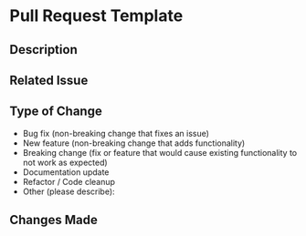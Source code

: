 # Pull Request Template

##  Description
<!-- Provide a clear and concise description of the changes. What problem does this PR solve? -->

## Related Issue
<!-- Link the issues -->

## Type of Change
<!-- Please delete options that are not relevant. -->
-  Bug fix (non-breaking change that fixes an issue)
- New feature (non-breaking change that adds functionality)
- Breaking change (fix or feature that would cause existing functionality to not work as expected)
- Documentation update
- Refactor / Code cleanup
- Other (please describe):

## Changes Made
<!-- List out what you changed in detail -->